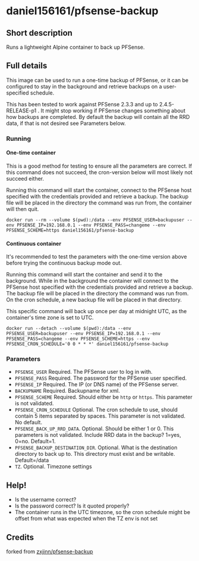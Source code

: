 # daniel156161/pfsense-backup

## Short description
Runs a lightweight Alpine container to back up PFSense.

## Full details
This image can be used to run a one-time backup of PFSense, or it can be configured to stay in the background and retrieve backups on a user-specified schedule.

This has been tested to work against PFSense 2.3.3 and up to 2.4.5-RELEASE-p1 . It might stop working if PFSense changes something about how backups are completed. By default the backup will contain all the RRD data, if that is not desired see Parameters below.

### Running
#### One-time container
This is a good method for testing to ensure all the parameters are correct. If this command does not succeed, the cron-version below will most likely not succeed either.

Running this command will start the container, connect to the PFSense host specified with the credentials provided and retrieve a backup. The backup file will be placed in the directory the command was run from, the container will then quit.
```
docker run --rm --volume $(pwd):/data --env PFSENSE_USER=backupuser --env PFSENSE_IP=192.168.0.1 --env PFSENSE_PASS=changeme --env PFSENSE_SCHEME=https daniel156161/pfsense-backup
```
#### Continuous container
It's recommended to test the parameters with the one-time version above before trying the continuous backup mode out.

Running this command will start the container and send it to the background. While in the background the container will connect to the PFSense host specified with the credentials provided and retrieve a backup. The backup file will be placed in the directory the command was run from. On the cron schedule, a new backup file will be placed in that directory.

This specific command will back up once per day at midnight UTC, as the container's time zone is set to UTC.
```
docker run --detach --volume $(pwd):/data --env PFSENSE_USER=backupuser --env PFSENSE_IP=192.168.0.1 --env PFSENSE_PASS=changeme --env PFSENSE_SCHEME=https --env PFSENSE_CRON_SCHEDULE='0 0 * * *' daniel156161/pfsense-backup
```

### Parameters
- `PFSENSE_USER` Required. The PFSense user to log in with.
- `PFSENSE_PASS` Required. The password for the PFSense user specified.
- `PFSENSE_IP` Required. The IP (or DNS name) of the PFSense server.
- `BACKUPNAME` Required. Backupname for xml.
- `PFSENSE_SCHEME` Required. Should either be `http` or `https`. This parameter is not validated.
- `PFSENSE_CRON_SCHEDULE` Optional. The cron schedule to use, should contain 5 items separated by spaces. This parameter is not validated. No default.
- `PFSENSE_BACK_UP_RRD_DATA`. Optional. Should be either 1 or 0. This parameters is not validated. Include RRD data in the backup? 1=yes, 0=no. Default=1.
- `PFSENSE_BACKUP_DESTINATION_DIR`. Optional. What is the destination directory to back up to. This directory must exist and be writable. Default=/data
- `TZ`. Optional. Timezone settings 

## Help!
- Is the username correct?
- Is the password correct? Is it quoted properly?
- The container runs in the UTC timezone, so the cron schedule might be offset from what was expected when the TZ env is not set

## Credits
forked from [zxjinn/pfsense-backup](https://github.com/zxjinn/pfsense-backup)

